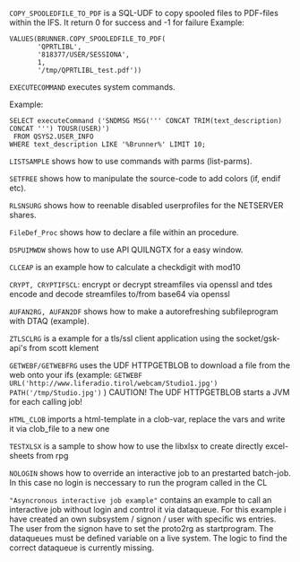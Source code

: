 ```COPY_SPOOLEDFILE_TO_PDF``` is a SQL-UDF to copy spooled files to PDF-files within the IFS.
It return 0 for success and -1 for failure
Example:
```
VALUES(BRUNNER.COPY_SPOOLEDFILE_TO_PDF(         
       'QPRTLIBL',
       '818377/USER/SESSIONA', 
       1,
       '/tmp/QPRTLIBL_test.pdf'))
```

```EXECUTECOMMAND``` executes system commands.

Example:
```
SELECT executeCommand ('SNDMSG MSG(''' CONCAT TRIM(text_description) CONCAT ''') TOUSR(USER)')                                
 FROM QSYS2.USER_INFO
WHERE text_description LIKE '%Brunner%' LIMIT 10;
```

```LISTSAMPLE``` shows how to use commands with parms (list-parms).

```SETFREE``` shows how to manipulate the source-code to add colors (if, endif etc).

```RLSNSURG``` shows how to reenable disabled userprofiles for the NETSERVER shares.

```FileDef_Proc``` shows how to declare a file within an procedure.

```DSPUIMWDW``` shows how to use API QUILNGTX for a easy window.

```CLCEAP``` is an example how to calculate a checkdigit with mod10

```CRYPT, CRYPTIFSCL```: encrypt or decrypt streamfiles via openssl and tdes
                   encode and decode streamfiles to/from base64 via openssl

```AUFAN2RG, AUFAN2DF``` shows how to make a autorefreshing subfileprogram with DTAQ (example).

```ZTLSCLRG``` is a example for a tls/ssl client application using the socket/gsk-api's from scott klement

```GETWEBF/GETWEBFRG``` uses the UDF HTTPGETBLOB to download a file from the web onto your ifs 
   (example: ```GETWEBF URL('http://www.liferadio.tirol/webcam/Studio1.jpg') PATH('/tmp/Studio.jpg')``` )
   CAUTION! The UDF HTTPGETBLOB starts a JVM for each calling job!

```HTML_CLOB``` imports a html-template in a clob-var, replace the vars and write it via clob_file to a new one

```TESTXLSX``` is a sample to show how to use the libxlsx to create directly excel-sheets from rpg

```NOLOGIN``` shows how to override an interactive job to an prestarted batch-job. In this case no login is neccessary to run the program called in the CL

```"Asyncronous interactive job example"``` contains an example to call an interactive job without login and control it via dataqueue.
For this example i have created an own subsystem / signon / user with specific ws entries. 
The user from the signon have to set the proto2rg as startprogram. 
The dataqueues must be defined variable on a live system. The logic to find the correct dataqueue is currently missing.
